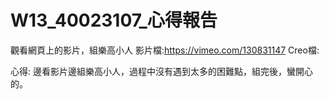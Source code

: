 # W13_40023107_心得報告
觀看網頁上的影片，組樂高小人
影片檔:https://vimeo.com/130831147
Creo檔:

心得:
邊看影片邊組樂高小人，過程中沒有遇到太多的困難點，組完後，蠻開心的。

